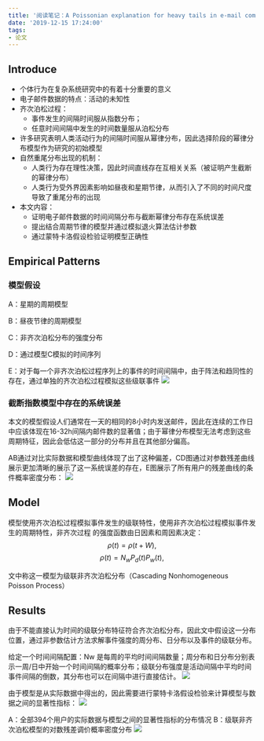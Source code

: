 ```yaml
---
title: '阅读笔记：A Poissonian explanation for heavy tails in e-mail communication'
date: '2019-12-15 17:24:00'
tags: 
- 论文
---
```


## Introduce
- 个体行为在复杂系统研究中的有着十分重要的意义
- 电子邮件数据的特点：活动的未知性
- 齐次泊松过程：
  - 事件发生的间隔时间服从指数分布；
  - 任意时间间隔中发生的时间数量服从泊松分布
- 许多研究表明人类活动行为的间隔时间服从幂律分布，因此选择阶段的幂律分布模型作为研究的初始模型
- 自然重尾分布出现的机制：
  - 人类行为存在理性决策，因此时间直线存在互相关关系（被证明产生截断的幂律分布）
  - 人类行为受外界因素影响如昼夜和星期节律，从而引入了不同的时间尺度导致了重尾分布的出现
- 本文内容：
  - 证明电子邮件数据的时间间隔分布与截断幂律分布存在系统误差
  - 提出结合周期节律的模型并通过模拟退火算法估计参数
  - 通过蒙特卡洛假设检验证明模型正确性
## Empirical Patterns
### 模型假设
A：星期的周期模型

B：昼夜节律的周期模型

C：非齐次泊松分布的强度分布

D：通过模型C模拟的时间序列

E：对于每一个非齐次泊松过程序列上的事件的时间间隔中，由于阵法和趋同性的存在，通过单独的齐次泊松过程模拟这些级联事件
![](阅读笔记02\01.png)

### 截断指数模型中存在的系统误差
本文的模型假设人们通常在一天的相同的8小时内发送邮件，因此在连续的工作日中应该体现在16-32h间隔内邮件数的显著值；由于幂律分布模型无法考虑到这些周期特征，因此会低估这一部分的分布并且在其他部分偏高。

AB通过对比实际数据和模型曲线体现了出了这种偏差，CD图通过对参数残差曲线展示更加清晰的展示了这一系统误差的存在，E图展示了所有用户的残差曲线的条件概率密度分布：
![](阅读笔记02\02.png)

## Model
模型使用齐次泊松过程模拟事件发生的级联特性，使用非齐次泊松过程模拟事件发生的周期特性，非齐次过程 的强度函数由日因素和周因素决定：
$$\rho(t)=\rho(t+W),$$
$$\rho(t)=N_wP_d(t)P_w(t),$$

文中称这一模型为级联非齐次泊松分布（Cascading Nonhomogeneous Poisson Process）
## Results
由于不能直接认为时间的级联分布特征符合齐次泊松分布，因此文中假设这一分布位置，通过非参数估计方法求解事件强度的周分布、日分布以及事件的级联分布。

给定一个时间间隔配置：Nw 是每周的平均时间间隔数量；周分布和日分布分别表示一周/日中开始一个时间间隔的概率分布；级联分布强度是活动间隔中平均时间事件间隔的倒数，其分布也可以在间隔中进行直接估计。
![](阅读笔记02\03.png)

由于模型是从实际数据中得出的，因此需要进行蒙特卡洛假设检验来计算模型与数据之间的显著性指标：
![](阅读笔记02\04.png)

A：全部394个用户的实际数据与模型之间的显著性指标的分布情况
B：级联非齐次泊松模型的对数残差调价概率密度分布
![](阅读笔记02\05.png)